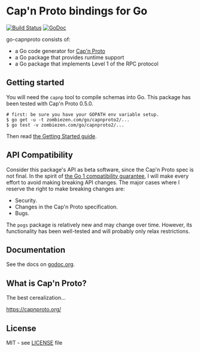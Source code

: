# Cap'n Proto bindings for Go

[![Build Status](https://travis-ci.org/capnproto/go-capnproto2.svg?branch=master)](https://travis-ci.org/capnproto/go-capnproto2)
[![GoDoc](https://godoc.org/zombiezen.com/go/capnproto2?status.svg)][godoc]

go-capnproto consists of:
- a Go code generator for [Cap'n Proto][capnproto]
- a Go package that provides runtime support
- a Go package that implements Level 1 of the RPC protocol

[godoc]: https://godoc.org/zombiezen.com/go/capnproto2
[capnproto]: https://capnproto.org/

## Getting started

You will need the `capnp` tool to compile schemas into Go.
This package has been tested with Cap'n Proto 0.5.0.

```
# first: be sure you have your GOPATH env variable setup.
$ go get -u -t zombiezen.com/go/capnproto2/...
$ go test -v zombiezen.com/go/capnproto2/...
```

Then read [the Getting Started guide](https://github.com/capnproto/go-capnproto2/wiki/Getting-Started).

## API Compatibility

Consider this package's API as beta software, since the Cap'n Proto spec is not final.
In the spirit of [the Go 1 compatibility guarantee][gocompat], I will make every effort to avoid making breaking API changes.
The major cases where I reserve the right to make breaking changes are:

- Security.
- Changes in the Cap'n Proto specification.
- Bugs.

The `pogs` package is relatively new and may change over time.
However, its functionality has been well-tested and will probably only relax restrictions.

[gocompat]: https://golang.org/doc/go1compat

## Documentation

See the docs on [godoc.org][godoc].

## What is Cap'n Proto?

The best cerealization...

https://capnproto.org/

## License

MIT - see [LICENSE][license] file

[license]: https://github.com/capnproto/go-capnproto2/blob/master/LICENSE
